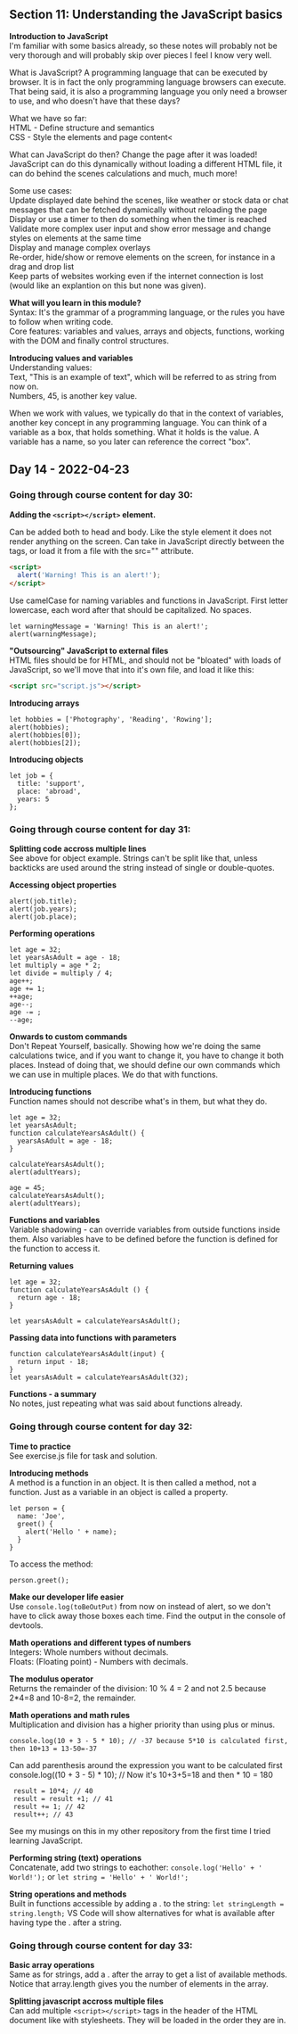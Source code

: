 ## Section 11: Understanding the JavaScript basics
<b>Introduction to JavaScript</b><br>
I'm familiar with some basics already, so these notes will probably not be very thorough and will probably skip over pieces I feel I know very well.

What is JavaScript? A programming language that can be executed by browser. It is in fact the only programming language browsers can execute. That being said, it is also a programming language you only need a browser to use, and who doesn't have that these days?

What we have so far:<br>
HTML - Define structure and semantics<br>
CSS - Style the elements and page content<<br>

What can JavaScript do then? Change the page after it was loaded! JavaScript can do this dynamically without loading a different HTML file, it can do behind the scenes calculations and much, much more!

Some use cases:<br>
Update displayed date behind the scenes, like weather or stock data or chat messages that can be fetched dynamically without reloading the page<br>
Display or use a timer to then do something when the timer is reached<br>
Validate more complex user input and show error message and change styles on elements at the same time<br>
Display and manage complex overlays<br>
Re-order, hide/show or remove elements on the screen, for instance in a drag and drop list<br>
Keep parts of websites working even if the internet connection is lost (would like an explantion on this but none was given).

<b>What will you learn in this module?</b><br>
Syntax: It's the grammar of a programming language, or the rules you have to follow when writing code.<br>
Core features: variables and values, arrays and objects, functions, working with the DOM and finally control structures.<br>

<b>Introducing values and variables</b><br>
Understanding values:<br>
Text, "This is an example of text", which will be referred to as string from now on.<br>
Numbers, 45, is another key value.

When we work with values, we typically do that in the context of variables, another key concept in any programming language. You can think of a variable as a box, that holds something. What it holds is the value. A variable has a name, so you later can reference the correct "box".

## Day 14 - 2022-04-23
### Going through course content for day 30:
<b>Adding the ```<script></script>``` element.</b><br>

Can be added both to head and body. Like the style element it does not render anything on the screen. Can take in JavaScript directly between the tags, or load it from a file with the src="" attribute.

```HTML
<script>
  alert('Warning! This is an alert!');
</script>
```

Use camelCase for naming variables and functions in JavaScript. First letter lowercase, each word after that should be capitalized. No spaces.

```JS
let warningMessage = 'Warning! This is an alert!';
alert(warningMessage);
```

<b>"Outsourcing" JavaScript to external files</b><br>
HTML files should be for HTML, and should not be "bloated" with loads of JavaScript, so we'll move that into it's own file, and load it like this:
```HTML
<script src="script.js"></script>
```

<b>Introducing arrays</b><br>

```JS
let hobbies = ['Photography', 'Reading', 'Rowing'];
alert(hobbies);
alert(hobbies[0]);
alert(hobbies[2]);
```

<b>Introducing objects</b><br>

```JS
let job = {
  title: 'support',
  place: 'abroad',
  years: 5
};
```
### Going through course content for day 31:
<b>Splitting code accross multiple lines</b><br>
See above for object example. Strings can't be split like that, unless backticks are used around the string instead of single or double-quotes.

<b>Accessing object properties</b><br>

```JS
alert(job.title);
alert(job.years);
alert(job.place);
```

<b>Performing operations</b><br>

```JS
let age = 32;
let yearsAsAdult = age - 18;
let multiply = age * 2;
let divide = multiply / 4;
age++;
age += 1;
++age;
age--;
age -= ;
--age;
```

<b>Onwards to custom commands</b><br>
Don't Repeat Yourself, basically. Showing how we're doing the same calculations twice, and if you want to change it, you have to change it both places. Instead of doing that, we should define our own commands which we can use in multiple places. We do that with functions.

<b>Introducing functions</b><br>
Function names should not describe what's in them, but what they do.

```JS
let age = 32;
let yearsAsAdult;
function calculateYearsAsAdult() {
  yearsAsAdult = age - 18;
}

calculateYearsAsAdult();
alert(adultYears);

age = 45;
calculateYearsAsAdult();
alert(adultYears);
```

<b>Functions and variables</b><br>
Variable shadowing - can override variables from outside functions inside them. Also variables have to be defined before the function is defined for the function to access it.

<b>Returning values</b><br>

```JS
let age = 32;
function calculateYearsAsAdult () {
  return age - 18;
}

let yearsAsAdult = calculateYearsAsAdult();
```

<b>Passing data into functions with parameters</b><br>

```JS
function calculateYearsAsAdult(input) {
  return input - 18;
}
let yearsAsAdult = calculateYearsAsAdult(32);
```

<b>Functions - a summary</b><br>
No notes, just repeating what was said about functions already.

### Going through course content for day 32:
<b>Time to practice</b><br>
See exercise.js file for task and solution.

<b>Introducing methods</b><br>
A method is a function in an object. It is then called a method, not a function. Just as a variable in an object is called a property.

```JS
let person = {
  name: 'Joe',
  greet() {
    alert('Hello ' + name);
  }
}
```
 To access the method:
 ```JS
 person.greet();
 ```

 <b>Make our developer life easier</b><br>
 Use ```console.log(toBeOutPut)``` from now on instead of alert, so we don't have to click away those boxes each time. Find the output in the console of devtools.

 <b>Math operations and different types of numbers</b><br>
 Integers: Whole numbers without decimals.<br>
 Floats: (Floating point) - Numbers with decimals.

 <b>The modulus operator</b><br>
 Returns the remainder of the division: 10 % 4 = 2 and not 2.5 because 2*4=8 and 10-8=2, the remainder.

 <b>Math operations and math rules</b><br>
 Multiplication and division has a higher priority than using plus or minus.
 
 ```JS
 console.log(10 + 3 - 5 * 10); // -37 because 5*10 is calculated first, then 10+13 = 13-50=-37
 ```

 Can add parenthesis around the expression you want to be calculated first
 console.log((10 + 3 - 5) * 10); // Now it's 10+3+5=18 and then * 10 = 180
```
 result = 10*4; // 40
 result = result +1; // 41
 result += 1; // 42
 result++; // 43
```
See my musings on this in my other repository from the first time I tried learning JavaScript.

<b>Performing string (text) operations</b><br>
Concatenate, add two strings to eachother: ```console.log('Hello' + ' World!');``` or ```let string = 'Hello' + ' World!';```

<b>String operations and methods</b><br>
Built in functions accessible by adding a . to the string: ```let stringLength = string.length;``` VS Code will show alternatives for what is available after having type the . after a string.

### Going through course content for day 33:
<b>Basic array operations</b><br>
Same as for strings, add a . after the array to get a list of available methods. Notice that array.length gives you the number of elements in the array.

<b>Splitting javascript accross multiple files</b><br>
Can add multiple ```<script></script>``` tags in the header of the HTML document like with stylesheets. They will be loaded in the order they are in.
